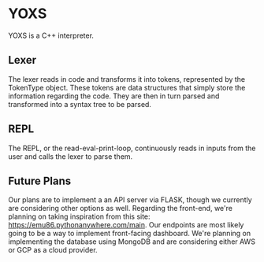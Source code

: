 # YOXS

YOXS is a C++ interpreter.

## Lexer

The lexer reads in code and transforms it into tokens, represented by the TokenType object. These tokens are data structures that simply store the information regarding the code. They are then in turn parsed and transformed into a syntax tree to be parsed.

## REPL

The REPL, or the read-eval-print-loop, continuously reads in inputs from the user and calls the lexer to parse them.

## Future Plans

Our plans are to implement a an API server via FLASK, though we currently are considering other options as well. Regarding the front-end, we're planning on taking inspiration from this site: https://emu86.pythonanywhere.com/main. Our endpoints are most likely going to be a way to implement front-facing dashboard. We're planning on implementing the database using MongoDB and are considering either AWS or GCP as a cloud provider.
